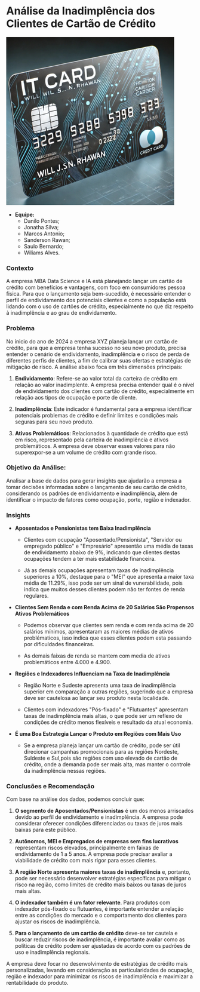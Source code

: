 # Análise da Inadimplência dos Clientes de Cartão de Crédito

<img src='./cartao.jpeg' width=450>

- **Equipe:**
    - Danilo Pontes;
    - Jonatha Silva;
    - Marcos Antonio;
    - Sanderson Rawan;
    - Saulo Bernardo;
    - Wiliams Alves.


### Contexto

A empresa MBA Data Science e IA está planejando lançar um cartão de crédito com benefícios e vantagens, com foco em consumidores pessoa fisica. Para que o lançamento seja bem-sucedido, é necessário entender o perfil de endividamento dos potenciais clientes e como a população está lidando com o uso de cartões de crédito, especialmente no que diz respeito à inadimplência e ao grau de endividamento.

### Problema

No inicio do ano de 2024 a empresa XYZ planeja lançar um cartão de crédito, para que a empresa tenha sucesso no seu novo produto, precisa entender o cenário de endividamento, inadimplência e o risco de perda de diferentes perfis de clientes, a fim de calibrar suas ofertas e estratégias de mitigação de risco. A análise abaixo foca em três dimensões principais:

1. **Endividamento**: Refere-se ao valor total da carteira de crédito em relação ao valor inadimplente. A empresa precisa entender qual é o nível de endividamento dos clientes com cartão de crédito, especialmente em relação aos tipos de ocupação e porte de cliente.

2. **Inadimplência**: Este indicador é fundamental para a empresa identificar potenciais problemas de crédito e definir limites e condições mais seguras para seu novo produto.

3. **Ativos Problemáticos**: Relacionados à quantidade de crédito que está em risco, representado pela carteira de inadimplência e ativos problemáticos. A empresa deve observar esses valores para não superexpor-se a um volume de crédito com grande risco.

### Objetivo da Análise:

Analisar a base de dados para gerar insights que ajudarão a empresa a tomar decisões informadas sobre o lançamento de seu cartão de crédito, considerando os padrões de endividamento e inadimplência, além de identificar o impacto de fatores como ocupação, porte, região e indexador.

### Insights

- **Aposentados e Pensionistas tem Baixa Inadimplência**

    - Clientes com ocupação "Aposentado/Pensionista", "Servidor ou empregado público" e "Empresário" apresentão uma média de taxas de endividamento abaixo de 9%, indicando que clientes destas ocupações tendem a ter mais estabilidade financeira.

    - Já as demais ocupações apresentam taxas de inadimplência superiores a 10%, destaque para o "MEI" que apresenta a maior taxa média de 11.29%, isso pode ser um sinal de vunerabilidade, pois indica que muitos desses clientes podem não ter fontes de renda regulares.

- **Clientes Sem Renda e com Renda Acima de 20 Salários São Propensos Ativos Problemáticos**

    - Podemos observar que clientes sem renda e com renda acima de 20 salários mínimos, apresentaram as maiores médias de ativos problématicos, isso indica que esses clientes podem esta passando por dificuldades financeiras.

    - As demais faixas de renda se mantem com media de ativos problemáticos entre 4.000 e 4.900.

- **Regiões e Indexadores Influenciam na Taxa de Inadimplência**

    - Região Norte e Sudeste apresenta uma taxa de inadimplência superior em comparação a outras regiões, sugerindo que a empresa deve ser cautelosa ao lançar seu produto nesta localidade.

    - Clientes com indexadores "Pós-fixado" e "Flutuantes" apresentam taxas de inadimplência mais altas, o que pode ser um reflexo de condições de crédito menos flexíveis e resultado da atual economia.

- **É uma Boa Estrategia Lançar o Produto em Regiões com Mais Uso**

    - Se a empresa planeja lançar um cartão de crédito, pode ser útil direcionar campanhas promocionais para as regiões Nordeste, Suldeste e Sul,pois são regiões com uso elevado de cartão de crédito, onde a demanda pode ser mais alta, mas manter o controle da inadimplência nessas regiões.

### Conclusões e Recomendação

Com base na análise dos dados, podemos concluir que:

1. **O segmento de Aposentados/Pensionistas** é um dos menos arriscados devido ao perfil de endividamento e inadimplência. A empresa pode considerar oferecer condições diferenciadas ou taxas de juros mais baixas para este público.

2. **Autônomos, MEI e Empregados de empresas sem fins lucrativos** representam riscos elevados, principalmente em faixas de endividamento de 1 a 5 anos. A empresa pode precisar avaliar a viabilidade de crédito com mais rigor para esses clientes.

3. **A região Norte apresenta maiores taxas de inadimplência** e, portanto, pode ser necessário desenvolver estratégias específicas para mitigar o risco na região, como limites de crédito mais baixos ou taxas de juros mais altas.

4. **O indexador também é um fator relevante**. Para produtos com indexador pós-fixado ou flutuantes, é importante entender a relação entre as condições do mercado e o comportamento dos clientes para ajustar os riscos de inadimplência.

5. **Para o lançamento de um cartão de crédito** deve-se ter cautela e buscar reduzir riscos de inadimplência, é importante avaliar como as políticas de crédito podem ser ajustadas de acordo com os padrões de uso e inadimplência regionais.

A empresa deve focar no desenvolvimento de estratégias de crédito mais personalizadas, levando em consideração as particularidades de ocupação, região e indexador para minimizar os riscos de inadimplência e maximizar a rentabilidade do produto.

